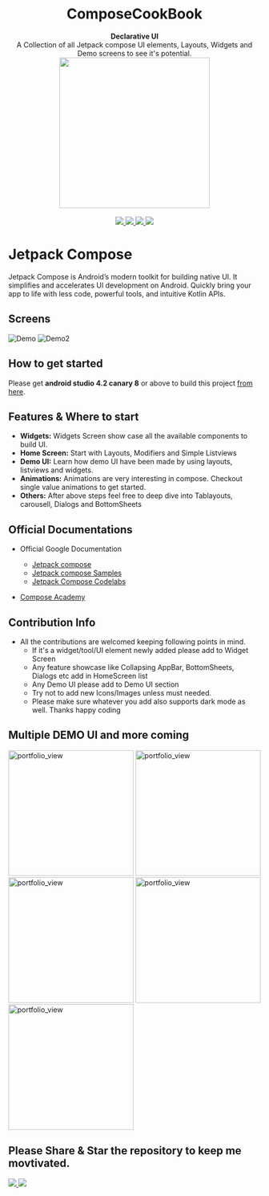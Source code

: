 <h1 align="center">ComposeCookBook</h1>

<div align="center">
  <strong>Declarative UI</strong>
</div>
<div align="center">
  A Collection of all Jetpack compose UI elements, Layouts, Widgets and Demo screens to see it's potential.
</div>
<div align="center">
 <img src = "https://github.com/Gurupreet/ComposeCookBook/blob/master/screens/composelogo.png" width = "300px"/>
</div>

<br />

<div align="center">
  <a href = "https://github.com/Gurupreet/ComposeCookBook/network/">
    <img src = "https://img.shields.io/github/forks/Gurupreet/ComposeCookBook" />
  </a>
  <a href = "https://github.com/Gurupreet/ComposeCookBook/stargazers">
     <img src = "https://img.shields.io/github/stars/Gurupreet/ComposeCookBook" />
  </a>
  <a href = "https://github.com/Gurupreet/ComposeCookBook/issues">
     <img src = "https://img.shields.io/github/issues/Gurupreet/ComposeCookBook" />
  </a>  
  <a href = "https://twitter.com/_gurupreet">
     <img src = "https://img.shields.io/twitter/url?label=follow&style=social&url=https%3A%2F%2Ftwitter.com%2F_gurupreet" />
  </a>
</div>

# Jetpack Compose
Jetpack Compose is Android’s modern toolkit for building native UI. It simplifies and accelerates UI development on Android. Quickly bring your app to life with less code, powerful tools, and intuitive Kotlin APIs.

## Screens
![Demo](https://media.giphy.com/media/WOlo2cTDdjGkgdAJQK/giphy.gif)
![Demo2](https://media.giphy.com/media/j3ajRUVKla5FdSrr6a/giphy.gif)

## How to get started
Please get **android studio 4.2 canary 8** or above to build this project [from here](https://developer.android.com/studio/preview/).

## Features & Where to start
- __Widgets:__ Widgets Screen show case all the available components to build UI.
- __Home Screen:__ Start with Layouts, Modifiers and Simple Listviews
- __Demo UI:__ Learn how demo UI have been made by using layouts, listviews and widgets.
- __Animations:__ Animations are very interesting in compose. Checkout single value animations to get started.
- __Others:__ After above steps feel free to deep dive into Tablayouts, carousell, Dialogs and BottomSheets 

## Official Documentations
- Official Google Documentation
  - [Jetpack compose](https://developer.android.com/jetpack/compose)
  - [Jetpack compose Samples](https://github.com/android/compose-samples)
  - [Jetpack Compose Codelabs](https://codelabs.developers.google.com/codelabs/jetpack-compose-layouts/index.html#0)
  
- [Compose Academy ](https://compose.academy/)

## Contribution Info
- All the contributions are welcomed keeping following points in mind.
  - If it's a widget/tool/UI element newly added please add to Widget Screen
  - Any feature showcase like Collapsing AppBar, BottomSheets, Dialogs etc add in HomeScreen list
  - Any Demo UI please add to Demo UI section
  - Try not to add new Icons/Images unless must needed.
  - Please make sure whatever you add also supports dark mode as well.
  Thanks happy coding 

## Multiple DEMO UI and more coming 
<div>
  <img width="250" alt="portfolio_view" src="https://github.com/Gurupreet/ComposeCookBook/blob/master/screens/Screenshot_20200906-161629_ComposeDemo.jpg">
  <img width="250" alt="portfolio_view" src="https://github.com/Gurupreet/ComposeCookBook/blob/master/screens/Screenshot_20200906-161500_ComposeDemo.jpg">
  <img width="250" alt="portfolio_view" src="https://github.com/Gurupreet/ComposeCookBook/blob/master/screens/Screenshot_20200906-161609_ComposeDemo.jpg">
  <img width="250" alt="portfolio_view" src="https://github.com/Gurupreet/ComposeCookBook/blob/master/screens/Screenshot_20200907-001949_ComposeDemo.jpg">
  <img width="250" alt="portfolio_view" src="https://github.com/Gurupreet/ComposeCookBook/blob/master/screens/Screenshot_20200907-002000_ComposeDemo.jpg">
</div>


## Please Share & Star the repository to keep me movtivated.
  <a href = "https://github.com/Gurupreet/ComposeCookBook/stargazers">
     <img src = "https://img.shields.io/github/stars/Gurupreet/ComposeCookBook" />
  </a>
  <a href = "https://twitter.com/_gurupreet">
     <img src = "https://img.shields.io/twitter/url?label=follow&style=social&url=https%3A%2F%2Ftwitter.com%2F_gurupreet" />
  </a>

